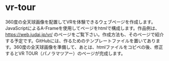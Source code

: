 # vr-tour

360度の全天球画像を配置してVRを体験できるウェブページを作成します。JavaScriptによるA-Frameを使用してページをhtmlで構成します。作品例は、https://web.judai.jp/vr/ のページをご覧下さい。作成方法も、そのページで紹介する予定です。GitHubには、作るためのテンプレートファイルを置いてあります。360度の全天球画像を準備して、あとは、htmlファイルをコピペの後、修正するとVR TOUR（パノラマツアー）のページが完成します。
